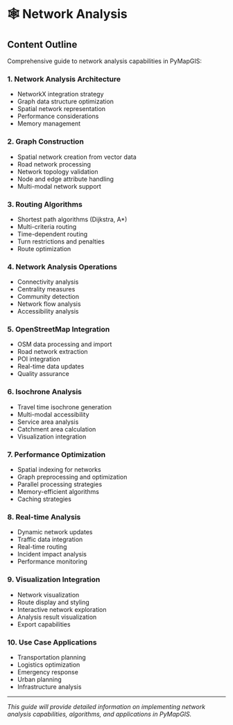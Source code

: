 # 🕸️ Network Analysis

## Content Outline

Comprehensive guide to network analysis capabilities in PyMapGIS:

### 1. Network Analysis Architecture
- NetworkX integration strategy
- Graph data structure optimization
- Spatial network representation
- Performance considerations
- Memory management

### 2. Graph Construction
- Spatial network creation from vector data
- Road network processing
- Network topology validation
- Node and edge attribute handling
- Multi-modal network support

### 3. Routing Algorithms
- Shortest path algorithms (Dijkstra, A*)
- Multi-criteria routing
- Time-dependent routing
- Turn restrictions and penalties
- Route optimization

### 4. Network Analysis Operations
- Connectivity analysis
- Centrality measures
- Community detection
- Network flow analysis
- Accessibility analysis

### 5. OpenStreetMap Integration
- OSM data processing and import
- Road network extraction
- POI integration
- Real-time data updates
- Quality assurance

### 6. Isochrone Analysis
- Travel time isochrone generation
- Multi-modal accessibility
- Service area analysis
- Catchment area calculation
- Visualization integration

### 7. Performance Optimization
- Spatial indexing for networks
- Graph preprocessing and optimization
- Parallel processing strategies
- Memory-efficient algorithms
- Caching strategies

### 8. Real-time Analysis
- Dynamic network updates
- Traffic data integration
- Real-time routing
- Incident impact analysis
- Performance monitoring

### 9. Visualization Integration
- Network visualization
- Route display and styling
- Interactive network exploration
- Analysis result visualization
- Export capabilities

### 10. Use Case Applications
- Transportation planning
- Logistics optimization
- Emergency response
- Urban planning
- Infrastructure analysis

---

*This guide will provide detailed information on implementing network analysis capabilities, algorithms, and applications in PyMapGIS.*
